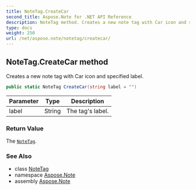 ```yaml
---
title: NoteTag.CreateCar
second_title: Aspose.Note for .NET API Reference
description: NoteTag method. Creates a new note tag with Car icon and specified label
type: docs
weight: 250
url: /net/aspose.note/notetag/createcar/
---
```

## NoteTag.CreateCar method

Creates a new note tag with Car icon and specified label.

```csharp
public static NoteTag CreateCar(string label = "")
```

| Parameter | Type | Description |
| --- | --- | --- |
| label | String | The tag's label. |

### Return Value

The [`NoteTag`](../).

### See Also

* class [NoteTag](../)
* namespace [Aspose.Note](../../notetag/)
* assembly [Aspose.Note](../../../)


